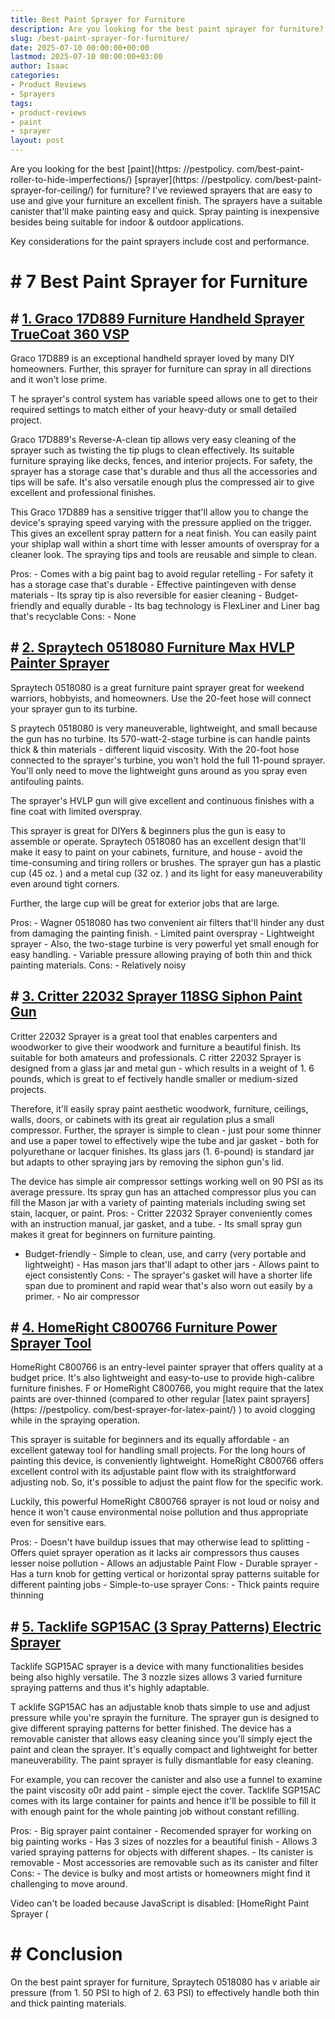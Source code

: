 ```yaml
---
title: Best Paint Sprayer for Furniture
description: Are you looking for the best paint sprayer for furniture? I've reviewed sprayers that are easy to use and give your furniture an excellent finish. The...
slug: /best-paint-sprayer-for-furniture/
date: 2025-07-10 00:00:00+00:00
lastmod: 2025-07-10 00:00:00+03:00
author: Isaac
categories:
- Product Reviews
- Sprayers
tags:
- product-reviews
- paint
- sprayer
layout: post
---
```


Are you looking for the best [paint](https: //pestpolicy. com/best-paint-roller-to-hide-imperfections/) [sprayer](https: //pestpolicy. com/best-paint-sprayer-for-ceiling/) for furniture? I've reviewed sprayers that are easy to use and give your furniture an excellent finish. The sprayers have a suitable canister that'll make painting easy and quick. Spray painting is inexpensive besides being suitable for indoor & outdoor applications.

Key considerations for the paint sprayers include cost and performance.

# # 7 Best Paint Sprayer for Furniture

## # [1. Graco 17D889 Furniture Handheld Sprayer TrueCoat 360 VSP](https://www.amazon.com/dp/B00ZLIV55A/?tag=p-policy-20)

Graco 17D889 is an exceptional handheld sprayer loved by many DIY homeowners. Further, this sprayer for furniture can spray in all directions and it won't lose prime.

T he sprayer's control system has variable speed allows one to get to their required settings to match either of your heavy-duty or small detailed project.

Graco 17D889's Reverse-A-clean tip allows very easy cleaning of the sprayer such as twisting the tip plugs to clean effectively. Its suitable furniture spraying like decks, fences, and interior projects. For safety, the sprayer has a storage case that's durable and thus all the accessories and tips will be safe. It's also versatile enough plus the compressed air to give excellent and professional finishes.

This Graco 17D889 has a sensitive trigger that'll allow you to change the device's spraying speed varying with the pressure applied on the trigger. This gives an excellent spray pattern for a neat finish. You can easily paint your shiplap wall within a short time with lesser amounts of overspray for a cleaner look. The spraying tips and tools are reusable and simple to clean.

Pros: - Comes with a big paint bag to avoid regular retelling - For safety it has a storage case that's durable - Effective paintingeven with dense materials - Its spray tip is also reversible for easier cleaning - Budget-friendly and equally durable - Its bag technology is FlexLiner and Liner bag that's recyclable Cons: - None

## # [2. Spraytech 0518080 Furniture Max HVLP Painter Sprayer](https://www.amazon.com/dp/B003PGQI48/?tag=p-policy-20)

Spraytech 0518080 is a great furniture paint sprayer great for weekend warriors, hobbyists, and homeowners. Use the 20-feet hose will connect your sprayer gun to its turbine.

S praytech 0518080 is very maneuverable, lightweight, and small because the gun has no turbine. Its 570-watt-2-stage turbine is can handle paints thick & thin materials - different liquid viscosity. With the 20-foot hose connected to the sprayer's turbine, you won't hold the full 11-pound sprayer. You'll only need to move the lightweight guns around as you spray even antifouling paints.

The sprayer's HVLP gun will give excellent and continuous finishes with a fine coat with limited overspray.

This sprayer is great for DIYers & beginners plus the gun is easy to assemble or operate. Spraytech 0518080 has an excellent design that'll make it easy to paint on your cabinets, furniture, and house - avoid the time-consuming and tiring rollers or brushes. The sprayer gun has a plastic cup (45 oz. ) and a metal cup (32 oz. ) and its light for easy maneuverability even around tight corners.

Further, the large cup will be great for exterior jobs that are large.

Pros: - Wagner 0518080 has two convenient air filters that'll hinder any dust from damaging the painting finish. - Limited paint overspray - Lightweight sprayer - Also, the two-stage turbine is very powerful yet small enough for easy handling. - Variable pressure allowing praying of both thin and thick painting materials. Cons: - Relatively noisy

## # [3. Critter 22032 Sprayer 118SG Siphon Paint Gun](https://www.amazon.com/dp/B00006FRPJ/?tag=p-policy-20)

Critter 22032 Sprayer is a great tool that enables carpenters and woodworker to give their woodwork and furniture a beautiful finish. Its suitable for both amateurs and professionals. C ritter 22032 Sprayer is designed from a glass jar and metal gun - which results in a weight of 1. 6 pounds, which is great to ef fectively handle smaller or medium-sized projects.

Therefore, it'll easily spray paint aesthetic woodwork, furniture, ceilings, walls, doors, or cabinets with its great air regulation plus a small compressor. Further, the sprayer is simple to clean - just pour some thinner and use a paper towel to effectively wipe the tube and jar gasket - both for polyurethane or lacquer finishes. Its glass jars (1. 6-pound) is standard jar but adapts to other spraying jars by removing the siphon gun's lid.

The device has simple air compressor settings working well on 90 PSI as its average pressure. Its spray gun has an attached compressor plus you can fill the Mason jar with a variety of painting materials including swing set stain, lacquer, or paint. Pros: - Critter 22032 Sprayer conveniently comes with an instruction manual, jar gasket, and a tube. - Its small spray gun makes it great for beginners on furniture painting.

- Budget-friendly - Simple to clean, use, and carry (very portable and lightweight) - Has mason jars that'll adapt to other jars - Allows paint to eject consistently Cons: - The sprayer's gasket will have a shorter life span due to prominent and rapid wear that's also worn out easily by a primer. - No air compressor

## # [4. HomeRight C800766 Furniture Power Sprayer Tool](https://www.amazon.com/dp/B003VKFDEO/?tag=p-policy-20)

HomeRight C800766 is an entry-level painter sprayer that offers quality at a budget price. It's also lightweight and easy-to-use to provide high-calibre furniture finishes. F or HomeRight C800766, you might require that the latex paints are over-thinned (compared to other regular [latex paint sprayers](https: //pestpolicy. com/best-sprayer-for-latex-paint/) ) to avoid clogging while in the spraying operation.

This sprayer is suitable for beginners and its equally affordable - an excellent gateway tool for handling small projects. For the long hours of painting this device, is conveniently lightweight. HomeRight C800766 offers excellent control with its adjustable paint flow with its straightforward adjusting nob. So, it's possible to adjust the paint flow for the specific work.

Luckily, this powerful HomeRight C800766 sprayer is not loud or noisy and hence it won't cause environmental noise pollution and thus appropriate even for sensitive ears.

Pros: - Doesn't have buildup issues that may otherwise lead to splitting - Offers quiet sprayer operation as it lacks air compressors thus causes lesser noise pollution - Allows an adjustable Paint Flow - Durable sprayer - Has a turn knob for getting vertical or horizontal spray patterns suitable for different painting jobs - Simple-to-use sprayer Cons: - Thick paints require thinning

## # [5. Tacklife SGP15AC (3 Spray Patterns) Electric Sprayer](https://www.amazon.com/dp/B06Y3QKQY4/?tag=p-policy-20)

Tacklife SGP15AC sprayer is a device with many functionalities besides being also highly versatile. The 3 nozzle sizes allows 3 varied furniture spraying patterns and thus it's highly adaptable.

T acklife SGP15AC has an adjustable knob thats simple to use and adjust pressure while you're sprayin the furniture. The sprayer gun is designed to give different spraying patterns for better finished. The device has a removable canister that allows easy cleaning since you'll simply eject the paint and clean the sprayer. It's equally compact and lightweight for better maneuverability. The paint sprayer is fully dismantlable for easy cleaning.

For example, you can recover the canister and also use a funnel to examine the paint viscosity o0r add paint - simple eject the cover. Tacklife SGP15AC comes with its large container for paints and hence it'll be possible to fill it with enough paint for the whole painting job without constant refilling.

Pros: - Big sprayer paint container - Recomended sprayer for working on big painting works - Has 3 sizes of nozzles for a beautiful finish - Allows 3 varied spraying patterns for objects with different shapes. - Its canister is removable - Most accessories are removable such as its canister and filter Cons: - The device is bulky and most artists or homeowners might find it challenging to move around.

Video can't be loaded because JavaScript is disabled: [HomeRight Paint Sprayer (

# # Conclusion

On the best paint sprayer for furniture, Spraytech 0518080 has v ariable air pressure (from 1. 50 PSI to high of 2. 63 PSI) to effectively handle both thin and thick painting materials.
